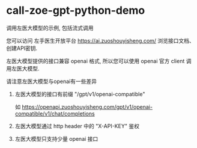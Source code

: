 # call-zoe-gpt-python-demo

调用左医大模型的示例, 包括流式调用

您可以访问 左手医生开放平台 https://ai.zuoshouyisheng.com/ 浏览接口文档、创建API密钥.

左医大模型提供的接口兼容 openai 格式, 所以您可以使用 openai 官方 client 调用左医大模型.

请注意左医大模型与openai有一些差异

1. 左医大模型的接口有前缀 "/gpt/v1/openai-compatible"

   如 https://openapi.zuoshouyisheng.com/gpt/v1/openai-compatible/v1/chat/completions

2. 左医大模型通过 http header 中的 "X-API-KEY" 鉴权
3. 左医大模型只支持少量 openai 接口
